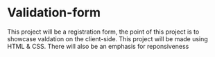 # Validation-form

This project will be a registration form, the point of this project is to showcase valdation on the client-side.
This project will be made using HTML & CSS.
There will also be an emphasis for reponsiveness
